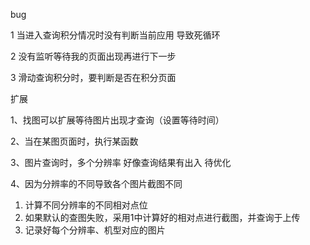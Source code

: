 bug

1 当进入查询积分情况时没有判断当前应用 导致死循环

2 没有监听等待我的页面出现再进行下一步

3 滑动查询积分时，要判断是否在积分页面

扩展

1、找图可以扩展等待图片出现才查询（设置等待时间）

2、当在某图页面时，执行某函数

3、图片查询时，多个分辨率 好像查询结果有出入 待优化

4、因为分辨率的不同导致各个图片截图不同
  1. 计算不同分辨率的不同相对点位
  2. 如果默认的查图失败，采用1中计算好的相对点进行截图，并查询于上传
  3. 记录好每个分辨率、机型对应的图片
